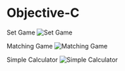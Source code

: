 Objective-C
====
Set Game
![Set Game](http://i.imgur.com/BMJKf4x.png)

Matching Game
![Matching Game](http://i.imgur.com/u2w9J6D.png)

Simple Calculator
![Simple Calculator](http://i.imgur.com/CfWxImc.png)
